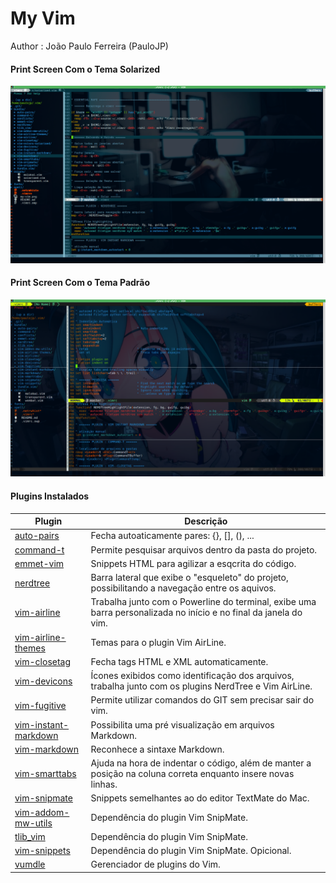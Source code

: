 # My Vim

Author : João Paulo Ferreira (PauloJP)

#### Print Screen Com o Tema Solarized
![my-vim](https://raw.githubusercontent.com/paulojp-dev/my-vim/master/my-vim-02.png)

#### Print Screen Com o Tema Padrão
![my-vim](https://raw.githubusercontent.com/paulojp-dev/my-vim/master/my-vim.png)

#### Plugins Instalados

Plugin                                                          					|   Descrição
--------                                                        					|------
[auto-pairs](https://github.com/jiangmiao/auto-pairs)           					|  Fecha autoaticamente pares: {}, [], (), ...
[command-t](https://github.com/wincent/command-t)           							|  Permite pesquisar arquivos dentro da pasta do projeto.
[emmet-vim](https://github.com/mattn/emmet-vim)                           |  Snippets HTML para agilizar a esqcrita do código.
[nerdtree](https://github.com/scrooloose/nerdtree)                        |  Barra lateral que exibe o "esqueleto" do projeto, possibilitando a navegação entre os aquivos.
[vim-airline](https://github.com/vim-airline/vim-airline)                 |  Trabalha junto com o Powerline do terminal, exibe uma barra personalizada no início e no final da janela do vim.
[vim-airline-themes](https://github.com/vim-airline/vim-airline-themes)   |  Temas para o plugin Vim AirLine.
[vim-closetag](https://github.com/alvan/vim-closetag)           					|  Fecha tags HTML e XML automaticamente.
[vim-devicons](https://github.com/ryanoasis/vim-devicons)           			|  Ícones exibidos como identificação dos arquivos, trabalha junto com os plugins NerdTree e Vim AirLine.
[vim-fugitive](https://github.com/tpope/vim-fugitive)           					|  Permite utilizar comandos do GIT sem precisar sair do vim.
[vim-instant-markdown](https://github.com/suan/vim-instant-markdown)      |  Possibilita uma pré visualização em arquivos Markdown.
[vim-markdown](https://github.com/plasticboy/vim-markdown)           			|  Reconhece a sintaxe Markdown.
[vim-smarttabs](https://github.com/dpc/vim-smarttabs)           					|  Ajuda na hora de indentar o código, além de manter a posição na coluna correta enquanto insere novas linhas.
[vim-snipmate](https://github.com/garbas/vim-snipmate)           					|  Snippets semelhantes ao do editor TextMate do Mac.
[vim-addom-mw-utils](https://github.com/MarcWeber/vim-addon-mw-utils)     |  Dependência do plugin Vim SnipMate.
[tlib_vim](https://github.com/tomtom/tlib_vim)           									|  Dependência do plugin Vim SnipMate.
[vim-snippets](https://github.com/honza/vim-snippets)           					|  Dependência do plugin Vim SnipMate. Opicional.
[vumdle](https://github.com/VundleVim/Vundle.vim)           							|  Gerenciador de plugins do Vim.
